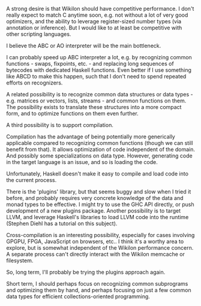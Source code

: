 
A strong desire is that Wikilon should have competitive performance. I don't really expect to match C anytime soon, e.g. not without a lot of very good optimizers, and the ability to leverage register-sized number types (via annotation or inference). But I would like to at least be competitive with other scripting languages.

I believe the ABC or AO interpreter will be the main bottleneck.

I can probably speed up ABC interpreter a lot, e.g. by recognizing common functions - swaps, fixpoints, etc. - and replacing long sequences of bytecodes with dedicated Haskell functions. Even better if I use something like ABCD to make this happen, such that I don't need to spend repeated efforts on recognizers. 

A related possibility is to recognize common data structures or data types - e.g. matrices or vectors, lists, streams - and common functions on them. The possibility exists to translate these structures into a more compact form, and to optimize functions on them even further.

A third possibility is to support compilation.

Compilation has the advantage of being potentially more generically applicable compared to recognizing common functions (though we can still benefit from that). It allows optimization of code independent of the domain. And possibly some specializations on data type. However, generating code in the target language is an issue, and so is loading the code. 

Unfortunately, Haskell doesn't make it easy to compile and load code into the current process.

There is the 'plugins' library, but that seems buggy and slow when I tried it before, and probably requires very concrete knowledge of the data and monad types to be effective. I might try to use the GHC API directly, or push development of a new plugins package. Another possibility is to target LLVM, and leverage Haskell's libraries to load LLVM code into the runtime (Stephen Diehl has a tutorial on this subject). 

Cross-compilation is an interesting possibility, especially for cases involving GPGPU, FPGA, JavaScript on browsers, etc.. I think it's a worthy area to explore, but is somewhat independent of the Wikilon performance concern. A separate process can't directly interact with the Wikilon memcache or filesystem.

So, long term, I'll probably be trying the plugins approach again. 

Short term, I should perhaps focus on recognizing common subprograms and optimizing them by hand, and perhaps focusing on just a few common data types for efficient collections-oriented programming.